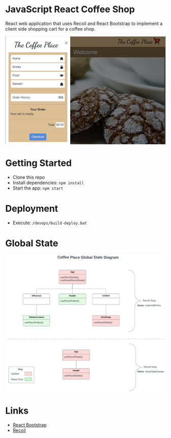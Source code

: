 # JavaScript React Coffee Shop
React web application that uses Recoil and React Bootstrap to implement a client side shopping cart for a coffee shop.

![](./docs/screen-shot.png)

# Getting Started
- Clone this repo
- Install dependencies: `npm install`
- Start the app: `npm start`

# Deployment
- Execute: `/devops/build-deploy.bat`

# Global State 
![](./docs/global-state-diagram.png)

# Links
- [React Bootstrap](https://react-bootstrap.github.io/getting-started/introduction/)
- [Recoil](https://recoiljs.org/docs/introduction/installation)
